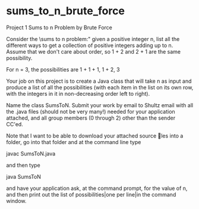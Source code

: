 # sums_to_n_brute_force

Project 1 Sums to n Problem by Brute Force

Consider the \sums to n problem:" given a positive integer n, list all the different ways
to get a collection of positive integers adding up to n. Assume that we don't care about
order, so 1 + 2 and 2 + 1 are the same possibility.

For n = 3, the possibilities are
1 + 1 + 1, 1 + 2, 3

Your job on this project is to create a Java class that will take n as input and produce a
list of all the possibilities (with each item in the list on its own row, with the integers in
it in non-decreasing order left to right).

Name the class SumsToN. Submit your work by email to Shultz email with all
the .java files (should not be very many!) needed for your application attached, and all
group members (0 through 2) other than the sender CC'ed.

Note that I want to be able to download your attached source les into a folder, go into
that folder and at the command line type

javac SumsToN.java

and then type

java SumsToN

and have your application ask, at the command prompt, for the value of n, and then print
out the list of possibilities|one per line|in the command window.
